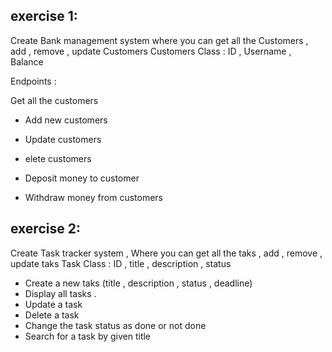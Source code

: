 
## exercise 1:

 Create Bank management system where you can get all the Customers , add , remove , update Customers
Customers Class : ID , Username , Balance

Endpoints :

Get all the customers

- Add new customers

- Update customers

- elete customers

- Deposit money to customer

- Withdraw money from customers


## exercise 2:
Create Task tracker system , Where you can get all the taks , add , remove , update taks
Task Class : ID , title , description , status

- Create a new taks (title , description , status , deadline)
- Display all tasks .
- Update a task
- Delete a task
- Change the task status as done or not done
- Search for a task by given title
